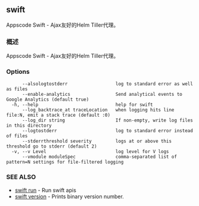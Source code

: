 ## swift

Appscode Swift - Ajax友好的Helm Tiller代理。

### 概述

Appscode Swift - Ajax友好的Helm Tiller代理。

### Options

```
      --alsologtostderr                  log to standard error as well as files
      --enable-analytics                 Send analytical events to Google Analytics (default true)
  -h, --help                             help for swift
      --log_backtrace_at traceLocation   when logging hits line file:N, emit a stack trace (default :0)
      --log_dir string                   If non-empty, write log files in this directory
      --logtostderr                      log to standard error instead of files
      --stderrthreshold severity         logs at or above this threshold go to stderr (default 2)
  -v, --v Level                          log level for V logs
      --vmodule moduleSpec               comma-separated list of pattern=N settings for file-filtered logging
```

### SEE ALSO

* [swift run](/docs/reference/swift_run.md)	 - Run swift apis
* [swift version](/docs/reference/swift_version.md)	 - Prints binary version number.

